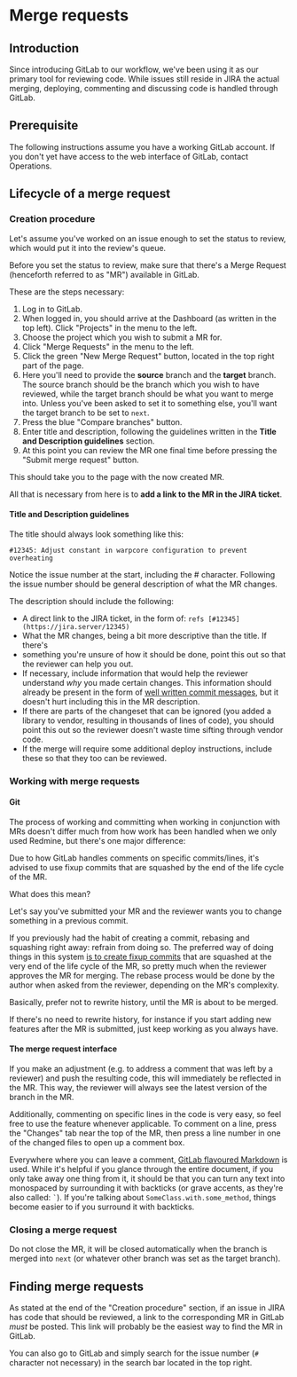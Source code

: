 # Merge requests
## Introduction
Since introducing GitLab to our workflow, we've been using it as our primary
tool for reviewing code. While issues still reside in JIRA the actual merging,
deploying, commenting and discussing code is handled through GitLab.

## Prerequisite
The following instructions assume you have a working GitLab account. If you
don't yet have access to the web interface of GitLab, contact Operations.

## Lifecycle of a merge request
### Creation procedure
Let's assume you've worked on an issue enough to set the status to review,
which would put it into the review's queue.

Before you set the status to review, make sure that there's a Merge Request
(henceforth referred to as "MR") available in GitLab.

These are the steps necessary:

1. Log in to GitLab.
2. When logged in, you should arrive at the Dashboard (as written in the top
   left). Click "Projects" in the menu to the left.
3. Choose the project which you wish to submit a MR for.
4. Click "Merge Requests" in the menu to the left.
5. Click the green "New Merge Request" button, located in the top right part of
   the page.
6. Here you'll need to provide the **source** branch and the **target** branch.
   The source branch should be the branch which you wish to have reviewed,
   while the target branch should be what you want to merge into.  Unless
   you've been asked to set it to something else, you'll want the target branch
   to be set to `next`.
7. Press the blue "Compare branches" button.
8. Enter title and description, following the guidelines written in the
   **Title and Description guidelines** section.  
9. At this point you can review the MR one final time before pressing the
   "Submit merge request" button.

This should take you to the page with the now created MR.

All that is necessary from here is to **add a link to the MR in the JIRA ticket**.

#### Title and Description guidelines
The title should always look something like this:

    #12345: Adjust constant in warpcore configuration to prevent overheating

Notice the issue number at the start, including the # character.  Following the
issue number should be general description of what the MR changes.

The description should include the following:

* A direct link to the JIRA ticket, in the form of: `refs [#12345](https://jira.server/12345)`
* What the MR changes, being a bit more descriptive than the title.  If there's
* something you're unsure of how it should be done, point this out so
  that the reviewer can help you out.
* If necessary, include information that would help the reviewer understand
  *why* you made certain changes. This information should already be present in
  the form of [well written commit messages](../../style/git), but it doesn't
  hurt including this in the MR description.
* If there are parts of the changeset that can be ignored (you added a library
  to vendor, resulting in thousands of lines of code), you should point this
  out so the reviewer doesn't waste time sifting through vendor code.
* If the merge will require some additional deploy instructions, include these
  so that they too can be reviewed.


### Working with merge requests
#### Git
The process of working and committing when working in conjunction with MRs
doesn't differ much from how work has been handled when we only used Redmine,
but there's one major difference:

Due to how GitLab handles comments on specific commits/lines, it's advised to
use fixup commits that are squashed by the end of the life cycle of the MR.

What does this mean?

Let's say you've submitted your MR and the reviewer wants you to change
something in a previous commit.

If you previously had the habit of creating a commit, rebasing and squashing
right away: refrain from doing so. The preferred way of doing things in this
system [is to create fixup commits][fixup] that are squashed at the very end of
the life cycle of the MR, so pretty much when the reviewer approves the MR for
merging.  The rebase process would be done by the author when asked from the
reviewer, depending on the MR's complexity.

  [fixup]: http://fle.github.io/git-tip-keep-your-branch-clean-with-fixup-and-autosquash.html

Basically, prefer not to rewrite history, until the MR is about to be merged.

If there's no need to rewrite history, for instance if you start adding new
features after the MR is submitted, just keep working as you always have.

#### The merge request interface
If you make an adjustment (e.g. to address a comment that was left by a
reviewer) and push the resulting code, this will immediately be reflected in
the MR. This way, the reviewer will always see the latest version of the branch
in the MR.

Additionally, commenting on specific lines in the code is very easy, so feel
free to use the feature whenever applicable. To comment on a line, press the
"Changes" tab near the top of the MR, then press a line number in one of the
changed files to open up a comment box.

Everywhere where you can leave a comment, [GitLab flavoured Markdown][GFMD] is
used. While it's helpful if you glance through the entire document, if you only
take away one thing from it, it should be that you can turn any text into
monospaced by surrounding it with backticks (or grave accents, as they're also
called: `` ` ``). If you're talking about `SomeClass.with.some_method`, things
become easier to if you surround it with backticks.

  [GFMD]: http://doc.gitlab.com/ce/markdown/markdown.html

### Closing a merge request
Do not close the MR, it will be closed automatically when the branch is merged
into `next` (or whatever other branch was set as the target branch).

## Finding merge requests
As stated at the end of the "Creation procedure" section, if an issue in
JIRA has code that should be reviewed, a link to the corresponding MR in
GitLab *must* be posted. This link will probably be the easiest way to find the
MR in GitLab.

You can also go to GitLab and simply search for the issue number (`#` character
not necessary) in the search bar located in the top right.
